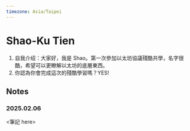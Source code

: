 ```yaml
---
timezone: Asia/Taipei
---
```


# Shao-Ku Tien

1. 自我介绍：大家好，我是 Shao。第一次參加以太坊協議殘酷共學，名字很酷，希望可以更瞭解以太坊的底層東西。
2. 你認為你會完成這次的殘酷學習嗎？YES!

## Notes

### 2025.02.06

<筆記 here>
